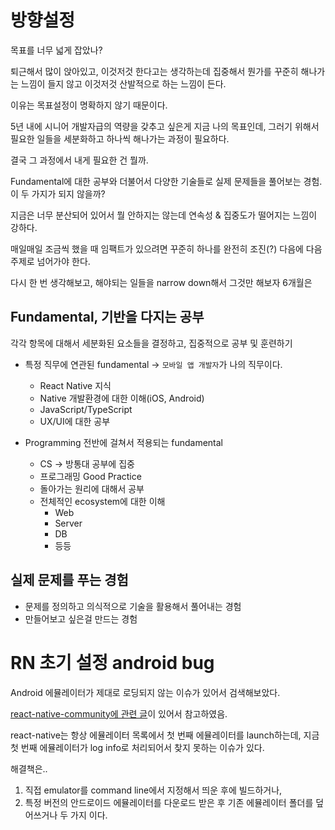 # 방향설정

목표를 너무 넓게 잡았나?

퇴근해서 많이 앉아있고, 이것저것 한다고는 생각하는데 집중해서 뭔가를 꾸준히 해나가는 느낌이 들지 않고 이것저것 산발적으로 하는 느낌이 든다.

이유는 목표설정이 명확하지 않기 때문이다.

5년 내에 시니어 개발자급의 역량을 갖추고 싶은게 지금 나의 목표인데, 그러기 위해서 필요한 일들을 세분화하고 하나씩 해나가는 과정이 필요하다.

결국 그 과정에서 내게 필요한 건 뭘까.

Fundamental에 대한 공부와 더불어서 다양한 기술들로 실제 문제들을 풀어보는 경험. 이 두 가지가 되지 않을까?

지금은 너무 분산되어 있어서 뭘 안하지는 않는데 연속성 & 집중도가 떨어지는 느낌이 강하다.

매일매일 조금씩 했을 때 임팩트가 있으려면 꾸준히 하나를 완전히 조진(?) 다음에 다음 주제로 넘어가야 한다.

다시 한 번 생각해보고, 해야되는 일들을 narrow down해서 그것만 해보자 6개월은

## Fundamental, 기반을 다지는 공부

각각 항목에 대해서 세분화된 요소들을 결정하고, 집중적으로 공부 및 훈련하기

- 특정 직무에 연관된 fundamental -> `모바일 앱 개발자`가 나의 직무이다.

  - React Native 지식
  - Native 개발환경에 대한 이해(iOS, Android)
  - JavaScript/TypeScript
  - UX/UI에 대한 공부

- Programming 전반에 걸쳐서 적용되는 fundamental
  - CS -> 방통대 공부에 집중
  - 프로그래밍 Good Practice
  - 돌아가는 원리에 대해서 공부
  - 전체적인 ecosystem에 대한 이해
    - Web
    - Server
    - DB
    - 등등

## 실제 문제를 푸는 경험

- 문제를 정의하고 의식적으로 기술을 활용해서 풀어내는 경험
- 만들어보고 싶은걸 만드는 경험

# RN 초기 설정 android bug

Android 에뮬레이터가 제대로 로딩되지 않는 이슈가 있어서 검색해보았다.

[react-native-community에 관련 글](https://github.com/react-native-community/cli/issues/1801)이 있어서 참고하였음.

react-native는 항상 에뮬레이터 목록에서 첫 번째 에뮬레이터를 launch하는데, 지금 첫 번째 에뮬레이터가 log info로 처리되어서 찾지 못하는 이슈가 있다.

해결책은..

1. 직접 emulator를 command line에서 지정해서 띄운 후에 빌드하거나,
2. 특정 버전의 안드로이드 에뮬레이터를 다운로드 받은 후 기존 에뮬레이터 폴더를 덮어쓰거나 두 가지 이다.
